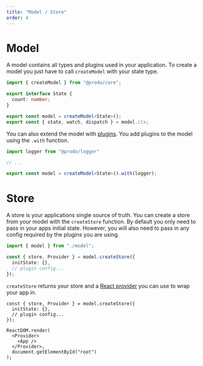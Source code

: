 ```yaml
---
title: "Model / Store"
order: 4
---
```


# Model

A model contains all types and plugins used in your application. To create a
model you just have to call `createModel` with your state type.

```ts
import { createModel } from "@prodo/core";

export interface State {
  count: number;
}

export const model = createModel<State>();
export const { state, watch, dispatch } = model.ctx;
```

You can also extend the model with [plugins](./plugins.md). You add plugins to
the model using the `.with` function.

```ts
import logger from "@prodo/logger"

// ...

export const model = createModel<State>().with(logger);
```

# Store

A store is your applications single source of truth. You can create a store from
your model with the `createStore` function. By default you only need to pass in
your apps initial state. However, you will also need to pass in any config
required by the plugins you are using.

```ts
import { model } from "./model";

const { store, Provider } = model.createStore({
  initState: {},
  // plugin config...
});
```

`createStore` returns your store and a [React
provider](https://reactjs.org/docs/context.html) you can use to wrap your app
in.

```tsx
const { store, Provider } = model.createStore({
  initState: {},
  // plugin config...
});

ReactDOM.render(
  <Provider>
    <App />
  </Provider>,
  document.getElementById("root")
);
```
